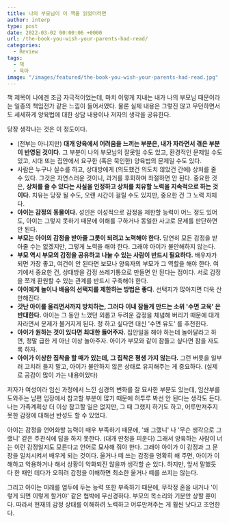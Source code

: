 ```yaml
---
title: 나의 부모님이 이 책을 읽었더라면
author: interp
type: post
date: 2022-03-02 00:00:06 +0000
url: /the-book-you-wish-your-parents-had-read/
categories:
  - Review
tags:
  - 책
  - 육아
image: "/images/featured/the-book-you-wish-your-parents-had-read.jpg"
---
```

책 제목이 나에겐 조금 자극적이었는데, 마치 이렇게 지내는 내가 나의 부모님 때문이라는 일종의 책임전가 같은 느낌이 들어서였다. 물론 실제 내용은 그렇진 않고 무던하면서도 세세하게 양육법에 대한 상담 내용이나 저자의 생각을 공유한다. 

당장 생각나는 것은 이 정도이다. 

- (전부는 아니지만) **대개 양육에서 어려움을 느끼는 부분은, 내가 자라면서 겪은 부분이 반영된 것이다.** 그 부분이 나의 부모님의 잘못일 수도 있고, 환경적인 문제일 수도 있고, 시대 또는 집안에서 요구한 (혹은 묵인한) 양육법의 문제일 수도 있다.
- 사람은 누구나 실수를 하고, 상대방에게 (의도했건 의도치 않았건 간에) 상처를 줄 수 있다. 그것은 자연스러운 것이니, 과거를 후회하며 좌절하면 안 된다. 중요한 것은, **상처를 줄 수 있다는 사실을 인정하고 상처를 치유할 노력을 지속적으로 하는 것이다.** 치유는 당장 될 수도, 오랜 시간이 걸릴 수도 있지만, 중요한 건 그 노력 자체다.
- **아이는 감정의 동물이다.** 성인은 이성적으로 감정을 제한할 능력이 어느 정도 있어도, 아이는 그렇지 못하기 때문에 이해를 구하거나 동일한 사고로 문제를 판단하면 안 된다.
- **부모는 아이의 감정을 받아줄 그릇이 되려고 노력해야 한다.** 당연히 모든 감정을 받아줄 수는 없겠지만, 그렇게 노력을 해야 한다. 그래야 아이가 불안해하지 않는다.
- **부모 역시 부모의 감정을 공유하고 나눌 수 있는 사람이 반드시 필요하다.** 배우자가 되면 가장 좋고, 여건이 안 된다면 보모나 양육자의 부모가 그 역할을 해야 한다. 여기에서 중요한 건, 상대방을 감정 쓰레기통으로 만들면 안 된다는 점이다. 서로 감정을 쪼개 환원할 수 있는 관계를 반드시 구축해야 한다.
- **아이에게 놀이나 배움의 선택지를 제한하는 방법은 좋다.** 선택지가 많아지면 더욱 산만해진다.
- **갓난 아이를 울리면서까지 방치하는, 그러다 이내 잠들게 만드는 소위 '수면 교육' 은 반대한다.** 아이는 그 동안 느꼈던 외롭고 두려운 감정을 체념해 버리기 때문에 대개 자라면서 문제가 불거지게 된다. 정 하고 싶다면 대신 '수면 유도' 를 추천한다.
- **아이가 원하는 것이 있다면 최대한 들어주자.** 집안일을 해야 하는데 놀아달라고 하면, 정말 급한 게 아닌 이상 놀아주자. 아이가 부모와 같이 잠들고 싶다면 잠을 자도록 하자. 
- **아이가 이상한 집착을 할 때가 있는데, 그 집착은 평생 가지 않는다.** 그런 버릇을 일부러 고치려 들지 말고, 아이가 불안하지 않은 상태로 유지해주는 게 중요하다. (실제로 공감이 많이 가는 내용이었다)

저자가 여성이라 임신 과정에서 느낀 심경의 변화를 잘 묘사한 부분도 있는데,  임산부를 도와주는 남편 입장에서 참고할 부분이 많기 때문에 허투루 봐선 안 된다는 생각도 든다. 나는 가족계획상 더 이상 참고할 일은 없지만, 그 때 그랬지 하기도 하고, 어루만져주지 못한 감정에 대해선 반성도 할 수 있었다.

아이는 감정을 언어화할 능력이 매우 부족하기 때문에, '왜 그랬니' 나 '무슨 생각으로 그랬니' 같은 주관식에 답을 하지 못한다. (대개 딴청을 피운다) 그래서 양육하는 사람이 너는 이런 감정일지도 모른다고 언어로 묘사해 줘야 한다. 그래야 아이가 이 감정과 그 문장을 일치시켜서 배우게 되는 것이다. 울거나 떼 쓰는 감정을 명확히 해 주면, 아이가 이해하고 악용하거나 해서 상황이 악화되진 않을까 생각할 순 있다. 하지만, 앞서 말했듯 다 한 때인 데다가 오히려 감정을 이해하면 최소한 울거나 떼를 쓰지는 않는다.

그리고 아이는 미래를 염두에 두는 능력 또한 부족하기 때문에, 무작정 혼을 내거나 '이렇게 되면 이렇게 할거야' 같은 협박에 무신경하다. 부모의 목소리와 기분만 상할 뿐이다. 따라서 현재의 감정 상태를 이해하려 노력하고 어루만져주는 게 훨씬 낫다고 조언한다.